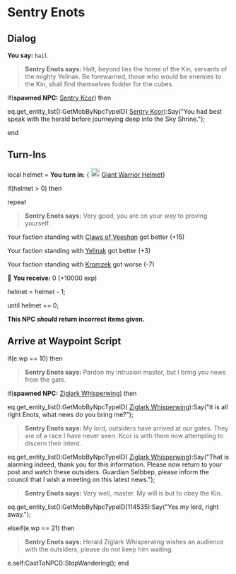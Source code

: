 # Sentry Enots


## Dialog

**You say:** `hail`



>**Sentry Enots says:** Halt, beyond lies the home of the Kin, servants of the mighty Yelinak.  Be forewarned, those who would be enemies to the Kin, shall find themselves fodder for the cubes.


if(**spawned NPC:**  [Sentry Kcor](/npc/114581)) then



eq.get_entity_list():GetMobByNpcTypeID( [Sentry Kcor](/npc/114581)):Say("You had best speak with the herald before journeying deep into the Sky Shrine.");

end



## Turn-Ins



local helmet =  **You turn in:**  { <img style="background:url(/static/icons/blank_slot.gif);width:20px;height:20px;" src="/static/icons/item_747.png" alt="" /> <a
                                href="/item/29062" data-url="29062" class="tooltip-link link">Giant Warrior Helmet</a>}



if(helmet > 0) then



repeat



>**Sentry Enots says:** Very good, you are on your way to proving yourself.



Your faction standing with [Claws of Veeshan](/faction/430) got better (<span class='text-success'>+15</span>)




Your faction standing with [Yelinak](/faction/436) got better (<span class='text-success'>+3</span>)




Your faction standing with [Kromzek](/faction/448) got worse (<span class='text-danger'>-7</span>)




 &#127873; **You receive:** 0 (+10000 exp)

 



helmet = helmet - 1;


until helmet == 0;


**This NPC *should* return incorrect items given.**



## Arrive at Waypoint Script

if(e.wp == 10) then


>**Sentry Enots says:** Pardon my intrusion master, but I bring you news from the gate.


if(**spawned NPC:**  [Ziglark Whisperwing](/npc/114343)) then



eq.get_entity_list():GetMobByNpcTypeID( [Ziglark Whisperwing](/npc/114343)):Say("It is all right Enots, what news do you bring me?");



>**Sentry Enots says:** My lord, outsiders have arrived at our gates.  They are of a race I have never seen.  Kcor is with them now attempting to discern their intent.



eq.get_entity_list():GetMobByNpcTypeID( [Ziglark Whisperwing](/npc/114343)):Say("That is alarming indeed, thank you for this information.  Please now return to your post and watch these outsiders.  Guardian Selbbep, please inform the council that I wish a meeting on this latest news.");



>**Sentry Enots says:** Very well, master. My will is but to obey the Kin.



eq.get_entity_list():GetMobByNpcTypeID(114535):Say("Yes my lord, right away.");


elseif(e.wp == 21) then


>**Sentry Enots says:** Herald Ziglark Whisperwing wishes an audience with the outsiders; please do not keep him waiting.


e.self:CastToNPC():StopWandering();
end
